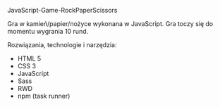JavaScript-Game-RockPaperScissors

Gra w kamień/papier/nożyce wykonana w JavaScript. Gra toczy się do momentu wygrania 10 rund.

Rozwiązania, technologie i narzędzia:

  *  HTML 5
  * CSS 3
  * JavaScript
  * Sass
  * RWD
  * npm (task runner)
